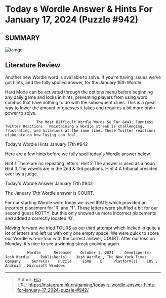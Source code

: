 # Today s Wordle Answer &amp; Hints For January 17, 2024 (Puzzle #942)


## SUMMARY 

![iamge](https://static1.srcdn.com/wordpress/wp-content/uploads/2024/01/wordle-january-17-grid.jpg)

## Literature Review

Another new Wordle word is available to solve. If you&#39;re having issues we&#39;ve got hints, and the fully spoiled answer, for the January 16th Wordle.





Hard Mode can be activated through the options menu before beginning any daily game and locks in hints, preventing players from using word combos that have nothing to do with the subsequent clues. This is a great way to lower the amount of guesses it takes and requires a bit more brain power to solve.




                  The Most Difficult Wordle Words So Far &#43; Funniest Twitter Reactions   Maintaining a Wordle streak is challenging, frustrating, and hilarious at the same time. These Twitter reactions elaborate on how losing can feel.   


 Today&#39;s Wordle Hints 
January 17th #942
          

Here are a few hints before we fully spoil today&#39;s Wordle answer below.

 Hint 1  There are no repeating letters.   Hint 2  The answer is used as a noun.   Hint 3  The vowels are in the 2nd &amp; 3rd positions.   Hint 4  A tribunal presided over by a judge.   





 Today&#39;s Wordle Answer 
January 17th #942
          




The January 17th Wordle answer is COURT.

For our starting Wordle word today we used IRATE which provided an incorrect placement for &#39;R&#39; and &#39;T&#39;. These letters were shuffled a bit for our second guess ROTTY, but this only showed us more incorrect placements and added a correctly located &#39;O&#39;.

Moving forward we tried TOURS as our third attempt which locked in quite a lot of letters and left us with only one empty space. We were quick to score our Wordle win-in-four with the correct answer, COURT. After our loss on Monday, it&#39;s nice to see a winning streak evolving again.

              Wordle      Released    October 1, 2021     Developer(s)    Josh Wardle     Publisher(s)    Josh Wardle , The New York Times Company     Genre(s)    Puzzle     ESRB    E     Platform(s)    iOS , Android , Microsoft Windows      


---

> Author: [Ella](https://instagram.hk.cn/)  
> URL: https://instagram.hk.cn/gaming/today-s-wordle-answer-hints-for-january-17-2024-puzzle-#942/  


